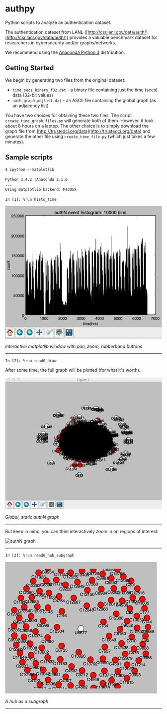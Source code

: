 authpy
======

Python scripts to analyze an authentication dataset.

The authentication dataset from LANL ([http://csr.lanl.gov/data/auth/](http://csr.lanl.gov/data/auth/))
provides a valuable benchmark dataset for researchers in cybersecurity and/or graphs/networks.

We recommend using the [Anaconda Python 3](https://store.continuum.io/cshop/anaconda/) distribution.

## Getting Started

We begin by generating two files from the original dataset:

*  `time_secs_binary_f32.dat` - a binary file containing just the time (secs) data (32-bit values)
*  `auth_graph_adjlist.dat` - an ASCII file containing the global graph (as an adjacency list)
 
You have two choices for obtaining these two files. The script `create_time_graph_files.py` will
generate both of them. However, it took about 8 hours on a laptop. The other choice is to simply
download the graph file from [http://trustedci.org/data](http://trustedci.org/data) and generate
the other file using `create_time_file.py` (which just takes a few minutes).

## Sample scripts
```
$ ipython --matplotlib

Python 3.4.2 |Anaconda 2.1.0 
...
Using matplotlib backend: MacOSX

In [1]: %run histo_time
```
![matplotlib plot of histogram of time events](/images/mpl_authN_histo.png "Interactive matplotlib window: pan, zoom, rubberband, etc")

*Interactive matplotlib window with pan, zoom, rubberband buttons*

***

```
In [2]: %run readG_draw
```
After some time, the full graph will be plotted (for what it's worth).

![authN graph](/images/mpl_global_authN_graph.png "AuthN graph")

*Global, static authN graph*

***

But keep in mind, you can then interactively zoom in on regions of interest:

![authN graph](/images/mpl_zoom_authN_graph.png "AuthN graph, zoom")

***

```
In [2]: %run readG_hub_subgraph
```
![hub subgraph](/images/U6677_hub.png "hub subgraph")

*A hub as a subgraph*
***
